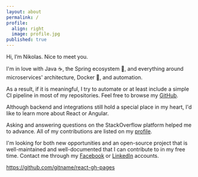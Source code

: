 ```yaml
---
layout: about
permalink: /
profile:
  align: right
  image: profile.jpg
published: true
---
```

Hi, I’m Nikolas. Nice to meet you.

I'm in love with Java ☕, the Spring ecosystem 🍃, and everything around microservices' architecture, Docker 🐋, and automation.

As a result, if it is meaningful, I try to automate or at least include a simple CI pipeline in most of my repositories. Feel free to browse my [GitHub](https://github.com/Nikolas-Charalambidis).

Although backend and integrations still hold a special place in my heart, I'd like to learn more about React or Angular.

Asking and answering questions on the StackOverflow platform helped me to advance. All of my contributions are listed on my [profile](https://stackoverflow.com/users/3764965/nikolas-charalambidis?tab=profile).

I'm looking for both new opportunities and an open-source project that is well-maintained and well-documented that I can contribute to in my free time. Contact me through my [Facebook](https://www.facebook.com/nikolas.charalambidis) or [LinkedIn](https://www.linkedin.com/in/nikolas-charalambidis) accounts.





https://github.com/gitname/react-gh-pages